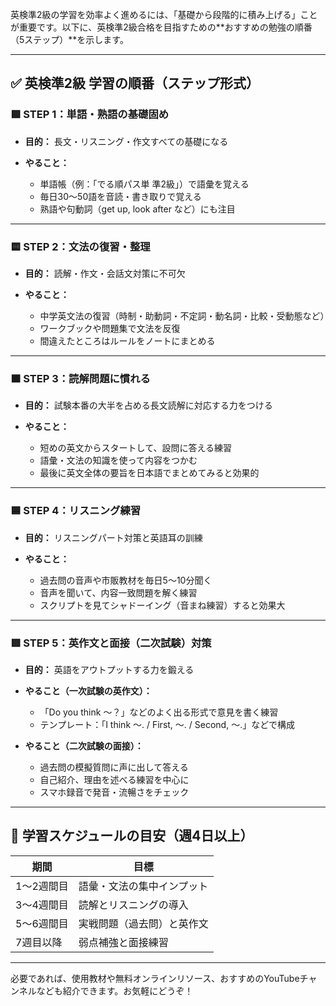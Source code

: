 英検準2級の学習を効率よく進めるには、「基礎から段階的に積み上げる」ことが重要です。以下に、英検準2級合格を目指すための\*\*おすすめの勉強の順番（5ステップ）\*\*を示します。

---

## ✅ 英検準2級 学習の順番（ステップ形式）

### 🟩 **STEP 1：単語・熟語の基礎固め**

* **目的：** 長文・リスニング・作文すべての基礎になる
* **やること：**

  * 単語帳（例：「でる順パス単 準2級」）で語彙を覚える
  * 毎日30〜50語を音読・書き取りで覚える
  * 熟語や句動詞（get up, look after など）にも注目

---

### 🟨 **STEP 2：文法の復習・整理**

* **目的：** 読解・作文・会話文対策に不可欠
* **やること：**

  * 中学英文法の復習（時制・助動詞・不定詞・動名詞・比較・受動態など）
  * ワークブックや問題集で文法を反復
  * 間違えたところはルールをノートにまとめる

---

### 🟧 **STEP 3：読解問題に慣れる**

* **目的：** 試験本番の大半を占める長文読解に対応する力をつける
* **やること：**

  * 短めの英文からスタートして、設問に答える練習
  * 語彙・文法の知識を使って内容をつかむ
  * 最後に英文全体の要旨を日本語でまとめてみると効果的

---

### 🟦 **STEP 4：リスニング練習**

* **目的：** リスニングパート対策と英語耳の訓練
* **やること：**

  * 過去問の音声や市販教材を毎日5～10分聞く
  * 音声を聞いて、内容一致問題を解く練習
  * スクリプトを見てシャドーイング（音まね練習）すると効果大

---

### 🟥 **STEP 5：英作文と面接（二次試験）対策**

* **目的：** 英語をアウトプットする力を鍛える
* **やること（一次試験の英作文）：**

  * 「Do you think ～？」などのよく出る形式で意見を書く練習
  * テンプレート：「I think ～. / First, ～. / Second, ～.」などで構成
* **やること（二次試験の面接）：**

  * 過去問の模擬質問に声に出して答える
  * 自己紹介、理由を述べる練習を中心に
  * スマホ録音で発音・流暢さをチェック

---

## 📅 学習スケジュールの目安（週4日以上）

| 期間     | 目標            |
| ------ | ------------- |
| 1〜2週間目 | 語彙・文法の集中インプット |
| 3〜4週間目 | 読解とリスニングの導入   |
| 5〜6週間目 | 実戦問題（過去問）と英作文 |
| 7週目以降  | 弱点補強と面接練習     |

---

必要であれば、使用教材や無料オンラインリソース、おすすめのYouTubeチャンネルなども紹介できます。お気軽にどうぞ！
